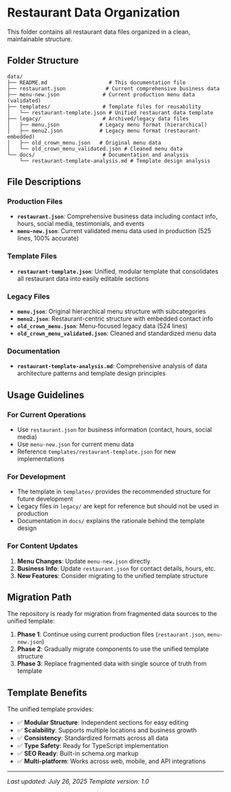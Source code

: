 # Restaurant Data Organization

This folder contains all restaurant data files organized in a clean, maintainable structure.

## Folder Structure

```
data/
├── README.md                    # This documentation file
├── restaurant.json             # Current comprehensive business data
├── menu-new.json              # Current production menu data (validated)
├── templates/                 # Template files for reusability
│   └── restaurant-template.json # Unified restaurant data template
├── legacy/                    # Archived/legacy data files
│   ├── menu.json             # Legacy menu format (hierarchical)
│   ├── menu2.json            # Legacy menu format (restaurant-embedded)
│   ├── old_crown_menu.json   # Original menu data
│   └── old_crown_menu_validated.json # Cleaned menu data
└── docs/                      # Documentation and analysis
    └── restaurant-template-analysis.md # Template design analysis
```

## File Descriptions

### Production Files
- **`restaurant.json`**: Comprehensive business data including contact info, hours, social media, testimonials, and events
- **`menu-new.json`**: Current validated menu data used in production (525 lines, 100% accurate)

### Template Files
- **`restaurant-template.json`**: Unified, modular template that consolidates all restaurant data into easily editable sections

### Legacy Files
- **`menu.json`**: Original hierarchical menu structure with subcategories
- **`menu2.json`**: Restaurant-centric structure with embedded contact info
- **`old_crown_menu.json`**: Menu-focused legacy data (524 lines)
- **`old_crown_menu_validated.json`**: Cleaned and standardized menu data

### Documentation
- **`restaurant-template-analysis.md`**: Comprehensive analysis of data architecture patterns and template design principles

## Usage Guidelines

### For Current Operations
- Use `restaurant.json` for business information (contact, hours, social media)
- Use `menu-new.json` for current menu data
- Reference `templates/restaurant-template.json` for new implementations

### For Development
- The template in `templates/` provides the recommended structure for future development
- Legacy files in `legacy/` are kept for reference but should not be used in production
- Documentation in `docs/` explains the rationale behind the template design

### For Content Updates
1. **Menu Changes**: Update `menu-new.json` directly
2. **Business Info**: Update `restaurant.json` for contact details, hours, etc.
3. **New Features**: Consider migrating to the unified template structure

## Migration Path

The repository is ready for migration from fragmented data sources to the unified template:

1. **Phase 1**: Continue using current production files (`restaurant.json`, `menu-new.json`)
2. **Phase 2**: Gradually migrate components to use the unified template structure
3. **Phase 3**: Replace fragmented data with single source of truth from template

## Template Benefits

The unified template provides:
- ✅ **Modular Structure**: Independent sections for easy editing
- ✅ **Scalability**: Supports multiple locations and business growth
- ✅ **Consistency**: Standardized formats across all data
- ✅ **Type Safety**: Ready for TypeScript implementation
- ✅ **SEO Ready**: Built-in schema.org markup
- ✅ **Multi-platform**: Works across web, mobile, and API integrations

---

*Last updated: July 26, 2025*
*Template version: 1.0*
